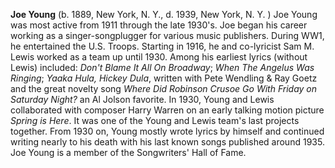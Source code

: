 
**Joe Young** (b. 1889, New York, N. Y., d. 1939, New York, N. Y. )
Joe Young was most active from 1911 through the late 1930's. Joe began his career working as a singer-songplugger for various music publishers. During WW1, he entertained the U.S. Troops. Starting in 1916, he and co-lyricist Sam M. Lewis worked as a team up until 1930. Among his earliest lyrics (without Lewis) included: *Don't Blame It All On Broadway*; *When The Angelus Was Ringing*; *Yaaka Hula, Hickey Dula*, written with Pete Wendling & Ray Goetz and the great novelty song *Where Did Robinson Crusoe Go With Friday on Saturday Night?* an Al Jolson favorite. In 1930, Young and Lewis collaborated with composer Harry Warren on an early talking motion picture *Spring is Here*. It was one of the Young and Lewis team's last projects together. From 1930 on, Young mostly wrote lyrics by himself and continued writing nearly to his death with his last known songs published around 1935. Joe Young is a member of the Songwriters' Hall of Fame.

 